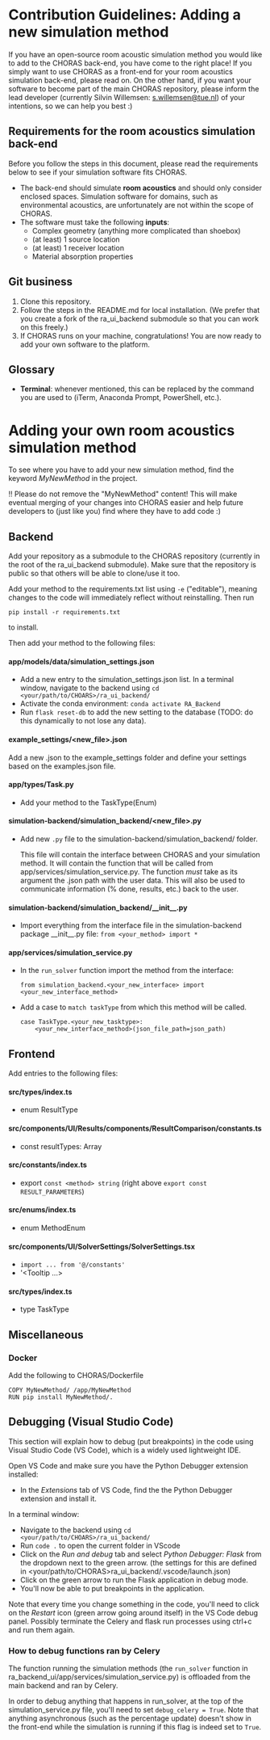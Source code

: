 # Contribution Guidelines: Adding a new simulation method

If you have an open-source room acoustic simulation method you would like to add to the CHORAS back-end, you have come to the right place! If you simply want to use CHORAS as a front-end for your room acoustics simulation back-end, please read on. On the other hand, if you want your software to become part of the main CHORAS repository, please inform the lead developer (currently Silvin Willemsen: s.willemsen@tue.nl) of your intentions, so we can help you best :)


## Requirements for the room acoustics simulation back-end
Before you follow the steps in this document, please read the requirements below to see if your simulation software fits CHORAS.

- The back-end should simulate **room acoustics** and should only consider enclosed spaces. Simulation software for domains, such as environmental acoustics, are unfortunately are not within the scope of CHORAS.
- The software must take the following **inputs**:
    - Complex geometry (anything more complicated than shoebox)
    - (at least) 1 source location
    - (at least) 1 receiver location
    - Material absorption properties

## Git business
1. Clone this repository.
2. Follow the steps in the README.md for local installation. (We prefer that you create a fork of the ra_ui_backend submodule so that you can work on this freely.)
3. If CHORAS runs on your machine, congratulations! You are now ready to add your own software to the platform.  

## Glossary
- **Terminal**: whenever mentioned, this can be replaced by the command you are used to (iTerm, Anaconda Prompt, PowerShell, etc.).

# Adding your own room acoustics simulation method

To see where you have to add your new simulation method, find the keyword *MyNewMethod* in the project. 

!! Please do not remove the "MyNewMethod" content! This will make eventual merging of your changes into CHORAS easier and help future developers to (just like you) find where they have to add code :)

## Backend
Add your repository as a submodule to the CHORAS repository (currently in the root of the ra_ui_backend submodule). Make sure that the repository is public so that others will be able to clone/use it too.

Add your method to the requirements.txt list using `-e` ("editable"), meaning changes to the code will immediately reflect without reinstalling. Then run

```
pip install -r requirements.txt
```
to install.

Then add your method to the following files:

#### app/models/data/simulation_settings.json
- Add a new entry to the simulation_settings.json list.
In a terminal window, navigate to the backend using `cd <your/path/to/CHOARS>/ra_ui_backend/`
- Activate the conda environment: `conda activate RA_Backend`
- Run `flask reset-db` to add the new setting to the database (TODO: do this dynamically to not lose any data).

#### example_settings/<new_file>.json
Add a new .json to the example_settings folder and define your settings based on the examples.json file.

#### app/types/Task.py
- Add your method to the TaskType(Enum)

#### simulation-backend/simulation_backend/<new_file>.py
- Add new `.py` file to the simulation-backend/simulation_backend/ folder. 

    This file will contain the interface between CHORAS and your simulation method. 
It will contain the function that will be called from app/services/simulation_service.py. The function *must* take as its argument the .json path with the user data. This will also be used to communicate information (% done, results, etc.) back to the user.

#### simulation-backend/simulation_backend/\_\_init\_\_.py
- Import everything from the interface file in the simulation-backend package \_\_init\_\_.py file: `from <your_method> import *`


#### app/services/simulation_service.py

- In the `run_solver` function import the method from the interface:     

    ```
    from simulation_backend.<your_new_interface> import <your_new_interface_method>
    ```
- Add a case to `match taskType` from which this method will be called.

    ```
    case TaskType.<your_new_tasktype>:
        <your_new_interface_method>(json_file_path=json_path)
    ```

## Frontend

Add entries to the following files:

#### src/types/index.ts
- enum ResultType

#### src/components/UI/Results/components/ResultComparison/constants.ts
- const resultTypes: Array<ResulTypeOption>

#### src/constants/index.ts
- export `const <method> string` (right above `export const RESULT_PARAMETERS`)

#### src/enums/index.ts
- enum MethodEnum

#### src/components/UI/SolverSettings/SolverSettings.tsx

- `import ... from '@/constants'`
- '<Tooltip ...>

#### src/types/index.ts
- type TaskType


## Miscellaneous

### Docker
Add the following to CHORAS/Dockerfile
```
COPY MyNewMethod/ /app/MyNewMethod
RUN pip install MyNewMethod/.
```



## Debugging (Visual Studio Code)
This section will explain how to debug (put breakpoints) in the code using Visual Studio Code (VS Code), which is a widely used lightweight IDE. 

Open VS Code and make sure you have the Python Debugger extension installed:
- In the *Extensions* tab of VS Code, find the the Python Debugger extension and install it.

In a terminal window:
- Navigate to the backend using `cd <your/path/to/CHOARS>/ra_ui_backend/`
- Run `code .` to open the current folder in VScode
- Click on the *Run and debug* tab and select *Python Debugger: Flask* from the dropdown next to the green arrow. (the settings for this are defined in <your/path/to/CHORAS>ra_ui_backend/.vscode/launch.json)
- Click on the green arrow to run the Flask application in debug mode. 
- You'll now be able to put breakpoints in the application.

Note that every time you change something in the code, you'll need to click on the *Restart* icon (green arrow going around itself) in the VS Code debug panel. Possibly terminate the Celery and flask run processes using ctrl+c and run them again. 

### How to debug functions ran by Celery
The function running the simulation methods (the `run_solver` function in ra_backend_ui/app/services/simulation_service.py) is offloaded from the main backend and ran by Celery.

In order to debug anything that happens in run_solver, at the top of the simulation_service.py file, you'll need to set `debug_celery = True`. Note that anything asynchronous (such as the percentage update) doesn't show in the front-end while the simulation is running if this flag is indeed set to `True`.


